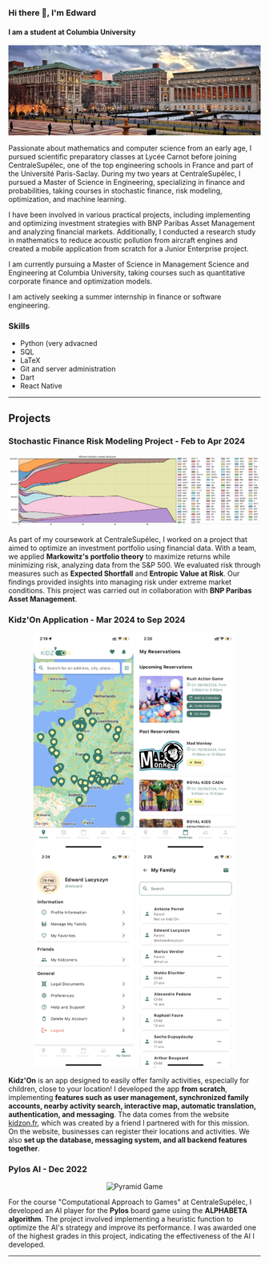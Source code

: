 ### Hi there 👋, I'm Edward
#### I am a student at Columbia University
![I am student at Columbia University](banner.jpg)

Passionate about mathematics and computer science from an early age, I pursued scientific preparatory classes at Lycée Carnot before joining CentraleSupélec, one of the top engineering schools in France and part of the Université Paris-Saclay. During my two years at CentraleSupélec, I pursued a Master of Science in Engineering, specializing in finance and probabilities, taking courses in stochastic finance, risk modeling, optimization, and machine learning.

I have been involved in various practical projects, including implementing and optimizing investment strategies with BNP Paribas Asset Management and analyzing financial markets. Additionally, I conducted a research study in mathematics to reduce acoustic pollution from aircraft engines and created a mobile application from scratch for a Junior Enterprise project.

I am currently pursuing a Master of Science in Management Science and Engineering at Columbia University, taking courses such as quantitative corporate finance and optimization models.

I am actively seeking a summer internship in finance or software engineering.

### Skills
- Python (very advacned
- SQL
- LaTeX
- Git and server administration
- Dart
- React Native

---

## Projects

### **Stochastic Finance Risk Modeling Project - Feb to Apr 2024**

![Stochastic Finance](https://raw.githubusercontent.com/edward-lucyszyn/portfolio-optimization/main/assets/marko_frontier_alloc.png)

As part of my coursework at CentraleSupélec, I worked on a project that aimed to optimize an investment portfolio using financial data. With a team, we applied **Markowitz's portfolio theory** to maximize returns while minimizing risk, analyzing data from the S&P 500. We evaluated risk through measures such as **Expected Shortfall** and **Entropic Value at Risk**. Our findings provided insights into managing risk under extreme market conditions. This project was carried out in collaboration with **BNP Paribas Asset Management**.

### Kidz'On Application - Mar 2024 to Sep 2024

<p align="center">
  <img src="kidzon_app/map.png" width="200" />
  <img src="kidzon_app/bookings.png" width="200" />
  <img src="kidzon_app/my_space.png" width="200" />
  <img src="kidzon_app/my_family.png" width="200" />
</p>

**Kidz'On** is an app designed to easily offer family activities, especially for children, close to your location! I developed the app **from scratch**, implementing **features such as user management, synchronized family accounts, nearby activity search, interactive map, automatic translation, authentication, and messaging**. The data comes from the website [kidzon.fr](kidzon.fr), which was created by a friend I partnered with for this mission. On the website, businesses can register their locations and activities. We also **set up the database, messaging system, and all backend features together**.


### **Pylos AI - Dec 2022**

<p align="center">
<img src="https://www.artofplay.com/cdn/shop/products/PylosGame-1.png?v=1636415893&width=500" alt="Pyramid Game" width="300"/>
</p>

For the course "Computational Approach to Games" at CentraleSupélec, I developed an AI player for the **Pylos** board game using the **ALPHABETA algorithm**. The project involved implementing a heuristic function to optimize the AI's strategy and improve its performance. I was awarded one of the highest grades in this project, indicating the effectiveness of the AI I developed.

---
